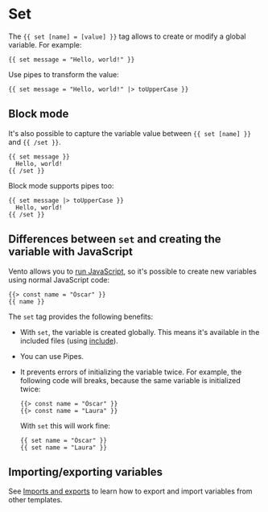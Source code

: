 # Set

The `{{ set [name] = [value] }}` tag allows to create or modify a global
variable. For example:

```vento
{{ set message = "Hello, world!" }}
```

Use pipes to transform the value:

```vento
{{ set message = "Hello, world!" |> toUpperCase }}
```

## Block mode

It's also possible to capture the variable value between `{{ set [name] }}` and
`{{ /set }}`.

```vento
{{ set message }}
  Hello, world!
{{ /set }}
```

Block mode supports pipes too:

```vento
{{ set message |> toUpperCase }}
  Hello, world!
{{ /set }}
```

## Differences between `set` and creating the variable with JavaScript

Vento allows you to [run JavaScript](./javascript.md), so it's possible to create
new variables using normal JavaScript code:

```vento
{{> const name = "Óscar" }}
{{ name }}
```

The `set` tag provides the following benefits:

- With `set`, the variable is created globally. This means it's available in the
  included files (using [include](./include.md)).
- You can use Pipes.
- It prevents errors of initializing the variable twice. For example, the
  following code will breaks, because the same variable is initialized twice:

  ```vento
  {{> const name = "Óscar" }}
  {{> const name = "Laura" }}
  ```

  With `set` this will work fine:

  ```vento
  {{ set name = "Óscar" }}
  {{ set name = "Laura" }}
  ```

## Importing/exporting variables

See [Imports and exports](./import-export.md) to learn how to export and
import variables from other templates.
